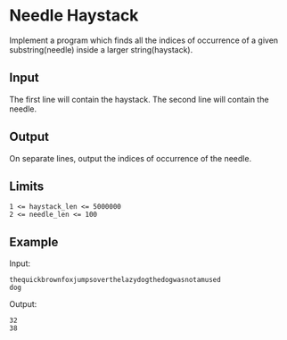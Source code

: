 # Needle Haystack

Implement a program which finds all the indices of occurrence
of a given substring(needle) inside a larger string(haystack).

## Input

The first line will contain the haystack.
The second line will contain the needle.

## Output

On separate lines, output the indices of occurrence of the needle.

## Limits

```
1 <= haystack_len <= 5000000
2 <= needle_len <= 100
```

## Example

Input:

```
thequickbrownfoxjumpsoverthelazydogthedogwasnotamused
dog
```

Output:

```
32
38
```
